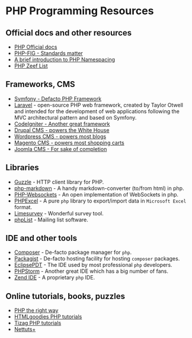 # PHP Programming Resources

## Official docs and other resources
- [PHP Official docs](http://php.net/manual/en/)
- [PHP-FIG - Standards matter](http://www.php-fig.org/psr/psr-4/)
- [A brief introduction to PHP Namespacing](https://mattstauffer.co/blog/a-brief-introduction-to-php-namespacing)
- [PHP Zeef List](https://php.zeef.com/sjoerd.buurman)

## Frameworks, CMS
- [Symfony - Defacto PHP Framework](http://symfony.com)
- [Laravel](https://laravel.com) - open-source PHP web framework, created by Taylor Otwell and intended for the development of web applications following the MVC architectural pattern and based on Symfony.
- [CodeIgniter - Another great framework](https://www.codeigniter.com/)
- [Drupal CMS - powers the White House](https://drupal.org/)
- [Wordpress CMS - powers most blogs](https://wordpress.org/)
- [Magento CMS - powers most shopping carts](http://magento.com/)
- [Joomla CMS - For sake of completion](http://developer.joomla.org)

## Libraries
- [Guzzle](https://en.wikipedia.org/wiki/Guzzle_(PHP_library)) - HTTP client library for PHP.
- [php-markdown](https://github.com/michelf/php-markdown) - A handy markdown-converter (to/from html) in php.
- [PHP-Websockets](https://github.com/ghedipunk/PHP-Websockets) - An open implementation of WebSockets in php.
- [PHPExcel](https://github.com/PHPOffice/PHPExcel) - A pure `php` library to export/import data in `Microsoft Excel` format.
- [Limesurvey](https://www.limesurvey.org/) - Wonderful survey tool.
- [phpList](https://www.phplist.org/) - Mailing list software.

## IDE and other tools
- [Composer](https://getcomposer.org/doc/) - De-facto package manager for `php`.
- [Packagist](https://packagist.org/) - De-facto hosting facility for hosting `composer` packages.
- [EclipsePDT](https://eclipse.org/pdt/) - The IDE used by most professional `php` developers.
- [PHPStorm](http://www.jetbrains.com/phpstorm) - Another great IDE which has a big number of fans.
- [Zend IDE](http://www.zend.com/products/studio) - A proprietary `php` IDE.

## Online tutorials, books, puzzles
- [PHP the right way](http://www.phptherightway.com/)
- [HTMLgoodies PHP tutorials](http://www.htmlgoodies.com/beyond/php)
- [Tizag PHP tutorials](http://www.tizag.com/phpT)
- [Nettuts+](http://net.tutsplus.com/category/tutorials/php)
